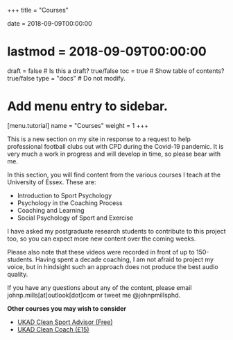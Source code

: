 +++
title = "Courses"

date = 2018-09-09T00:00:00
# lastmod = 2018-09-09T00:00:00

draft = false  # Is this a draft? true/false
toc = true  # Show table of contents? true/false
type = "docs"  # Do not modify.

# Add menu entry to sidebar.
[menu.tutorial]
  name = "Courses"
  weight = 1
+++

This is a new section on my site in response to a request to help professional football clubs out with CPD during the Covid-19 pandemic. It is very much a work in progress and will develop in time, so please bear with me.

In this section, you will find content from the various courses I teach at the University of Essex. These are:

* Introduction to Sport Psychology
* Psychology in the Coaching Process
* Coaching and Learning
* Social Psychology of Sport and Exercise

I have asked my postgraduate research students to contribute to this project too, so you can expect more new content over the coming weeks.

Please also note that these videos were recorded in front of up to 150-students. Having spent a decade coaching, I am not afraid to project my voice, but in hindsight such an approach does not produce the best audio quality.

If you have any questions about any of the content, please email johnp.mills[at]outlook[dot]com or tweet me @johnpmillsphd.

**Other courses you may wish to consider** <br>
* <a href="http://ukad.coachwisehub.com/store/750681-clean-sport-advisor-course">UKAD Clean Sport Advisor (Free)</a> <br>
* <a href="http://ukad.coachwisehub.com/store/299392-coach-clean-v3-2">UKAD Clean Coach (£15)</a><br>
